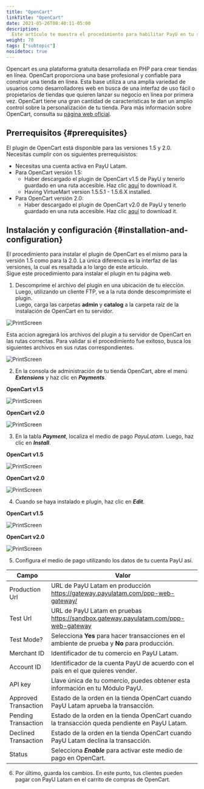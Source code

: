 ```yaml
---
title: "OpenCart"
linkTitle: "OpenCart"
date: 2021-05-26T08:40:11-05:00
description:
  Este artículo te muestra el procedimiento para habilitar PayU en tu sitio web de OpenCart.
weight: 70
tags: ["subtopic"]
nosidetoc: true
---
```


Opencart es una plataforma gratuita desarrollada en PHP para crear tiendas en línea. OpenCart proporciona una base profesional y confiable para construir una tienda en línea. Esta base utiliza a una amplia variedad de usuarios como desarrolladores web en busca de una interfaz de uso fácil o propietarios de tiendas que quieren lanzar su negocio en línea por primera vez. OpenCart tiene una gran cantidad de características te dan un amplio control sobre la personalización de tu tienda. Para más información sobre OpenCart, consulta su [página web oficial](https://www.opencart.com/).

## Prerrequisitos {#prerequisites}
El plugin de OpenCart está disponible para las versiones 1.5 y 2.0. Necesitas cumplir con os siguientes prerrequisistos:

* Necesitas una cuenta activa en PayU Latam.
* Para OpenCart versión 1.5:
  * Haber descargado el plugin de OpenCart v1.5 de PayU y tenerlo guardado en una ruta accesible. Haz clic [aquí](http://developers.payulatam.com/plugins/plugin-opencart.zip) to download it.
  * Having VirtueMart version 1.5.5.1 - 1.5.6.X installed.
* Para OpenCart versión 2.0:
  * Haber descargado el plugin de OpenCart v2.0 de PayU y tenerlo guardado en una ruta accesible. Haz clic [aquí](http://developers.payulatam.com/plugins/plugin-opencart-2.0.zip) to download it.

## Instalación y configuración {#installation-and-configuration}
El procedimiento para instalar el plugin de OpenCart es el mismo para la versión 1.5 como para la 2.0. La única diferencia es la interfaz de las versiones, la cual es resaltada a lo largo de este artículo.<br>
Sigue este procedimiento para instalar el plugin en tu página web.

1. Descomprime el archivo del plugin en una ubicación de tu elección. Luego, utilizando un cliente FTP, ve a la ruta donde descomprimiste el plugin.<br>
Luego, carga las carpetas **admin** y **catalog** a la carpeta raíz de la instalación  de OpenCart en tu servidor.

![PrintScreen](/assets/OpenCart/OpenCart_01.jpg)

Esta accion agregará los archivos del plugin a tu servidor de OpenCart en las rutas correctas. Para validar si el procedimiento fue exitoso, busca los siguientes archivos en sus rutas correspondientes.

![PrintScreen](/assets/OpenCart/OpenCart_02.jpg)

2. En la consola de administración de tu tienda OpenCart, abre el menú _**Extensions**_ y haz clic en _**Payments**_.

**OpenCart v1.5**

![PrintScreen](/assets/OpenCart/OpenCart_03.jpg)

**OpenCart v2.0**

![PrintScreen](/assets/OpenCart/OpenCart_04.jpg)

3. En la tabla _**Payment**_, localiza el medio de pago _PayuLatam_. Luego, haz clic en _**Install**_.

**OpenCart v1.5**

![PrintScreen](/assets/OpenCart/OpenCart_05.jpg)

**OpenCart v2.0**

![PrintScreen](/assets/OpenCart/OpenCart_06.jpg)

4. Cuando se haya instalado e plugin, haz clic en _**Edit**_.

**OpenCart v1.5**

![PrintScreen](/assets/OpenCart/OpenCart_07.jpg)

**OpenCart v2.0**

![PrintScreen](/assets/OpenCart/OpenCart_08.jpg)

5. Configura el medio de pago utilizando los datos de tu cuenta PayU así.

| Campo                | Valor                                                                                               |
|----------------------|-----------------------------------------------------------------------------------------------------|
| Production Url       | URL de PayU Latam en producción https://gateway.payulatam.com/ppp-web-gateway/                      |
| Test Url             | URL de PayU Latam en pruebas https://sandbox.gateway.payulatam.com/ppp-web-gateway                  |
| Test Mode?           | Selecciona **Yes** para hacer transacciones en el ambiente de prueba y **No** para producción.      |
| Merchant ID          | Identificador de tu comercio en PayU Latam.                                                         |
| Account ID           | Identificador de la cuenta PayU de acuerdo con el país en el que quieres vender.                    |
| API key              | Llave única de tu comercio, puedes obtener esta información en tu Módulo PayU.                      |
| Approved Transaction | Estado de la orden en la tienda OpenCart cuando PayU Latam aprueba la transacción.                  |
| Pending Transaction  | Estado de la orden en la tienda OpenCart cuando la transacción queda pendiente en PayU Latam.       |
| Declined Transaction | Estado de la orden en la tienda OpenCart cuando PayU Latam declina la transacción.                  |
| Status               | Selecciona _**Enable**_ para activar este medio de pago en OpenCart.                                |

6. Por último, guarda los cambios. En este punto, tus clientes pueden pagar con PayU Latam en el carrito de compras de OpenCart. 